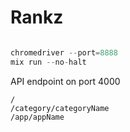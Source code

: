# Rankz

```elixir

chromedriver --port=8888
mix run --no-halt

```

API endpoint on port 4000

```
/
/category/categoryName
/app/appName
```
